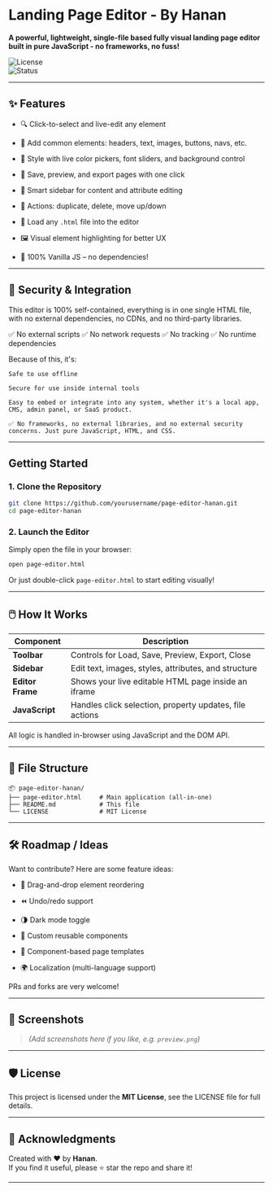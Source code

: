 
# Landing Page Editor - By Hanan
**A powerful, lightweight, single-file based fully visual landing page editor built in pure JavaScript - no frameworks, no fuss!**

![License](https://img.shields.io/badge/license-MIT-green)  
![Status](https://img.shields.io/badge/status-actively--maintained-brightgreen)

---

## ✨ Features

- 🔍 Click-to-select and live-edit any element
    
- 🧱 Add common elements: headers, text, images, buttons, navs, etc.
    
- 🎨 Style with live color pickers, font sliders, and background control
    
- 💾 Save, preview, and export pages with one click
    
- 🧠 Smart sidebar for content and attribute editing
    
- 🧹 Actions: duplicate, delete, move up/down
    
- 📁 Load any `.html` file into the editor
    
- 🖼️ Visual element highlighting for better UX
    
- 🚀 100% Vanilla JS – no dependencies!
    

---

## 🔐 Security & Integration

This editor is 100% self-contained, everything is in one single HTML file, with no external dependencies, no CDNs, and no third-party libraries.

✅ No external scripts
✅ No network requests
✅ No tracking
✅ No runtime dependencies

Because of this, it's:

    Safe to use offline

    Secure for use inside internal tools

    Easy to embed or integrate into any system, whether it's a local app, CMS, admin panel, or SaaS product.

    ✅ No frameworks, no external libraries, and no external security concerns. Just pure JavaScript, HTML, and CSS.

---

## Getting Started

### 1. Clone the Repository

```bash
git clone https://github.com/yourusername/page-editor-hanan.git
cd page-editor-hanan
```

### 2. Launch the Editor

Simply open the file in your browser:

```bash
open page-editor.html
```

Or just double-click `page-editor.html` to start editing visually!

---

## 🖱️ How It Works

|Component|Description|
|---|---|
|**Toolbar**|Controls for Load, Save, Preview, Export, Close|
|**Sidebar**|Edit text, images, styles, attributes, and structure|
|**Editor Frame**|Shows your live editable HTML page inside an iframe|
|**JavaScript**|Handles click selection, property updates, file actions|

All logic is handled in-browser using JavaScript and the DOM API.

---

## 📂 File Structure

```
📦 page-editor-hanan/
├── page-editor.html     # Main application (all-in-one)
├── README.md            # This file
└── LICENSE              # MIT License
```

---

## 🛠 Roadmap / Ideas

Want to contribute? Here are some feature ideas:

- 🧲 Drag-and-drop element reordering
    
- ⏪ Undo/redo support
    
- 🌗 Dark mode toggle
    
- 🧱 Custom reusable components
    
- 🧪 Component-based page templates
    
- 🌍 Localization (multi-language support)
    

PRs and forks are very welcome!

---

## 📸 Screenshots

> _(Add screenshots here if you like, e.g. `preview.png`)_

---

## 🛡 License

This project is licensed under the **MIT License**, see the LICENSE file for full details.

---

## 🙌 Acknowledgments

Created with ❤️ by **Hanan**.  
If you find it useful, please ⭐ star the repo and share it!

---
